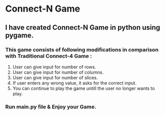 # Connect-N Game
## I have created Connect-N Game in python using pygame.

### This game consists of following modifications in comparison with Traditional Connect-4 Game :
1. User can give input for number of rows.
2. User can give input for number of columns.
3. User can give input for number of slices.
4. If user enters any wrong value, it asks for the correct input.
5. You can continue to play the game untill the user no longer wants to play.

### Run main.py file & Enjoy your Game.
